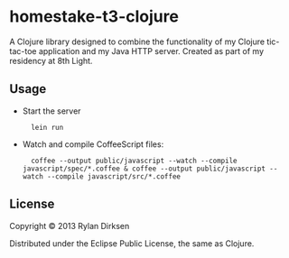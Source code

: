 # homestake-t3-clojure

A Clojure library designed to combine the functionality of my Clojure tic-tac-toe application and my Java HTTP server.
Created as part of my residency at 8th Light.

## Usage

* Start the server
      
        lein run

* Watch and compile CoffeeScript files:

        coffee --output public/javascript --watch --compile javascript/spec/*.coffee & coffee --output public/javascript --watch --compile javascript/src/*.coffee

## License

Copyright © 2013 Rylan Dirksen

Distributed under the Eclipse Public License, the same as Clojure.
